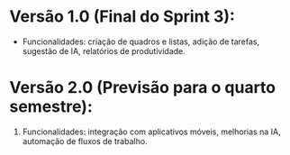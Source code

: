 # Versão 1.0 (Final do Sprint 3):


- Funcionalidades: criação de quadros e listas, adição de tarefas, sugestão de IA, relatórios de produtividade.
    

# Versão 2.0 (Previsão para o quarto semestre):

1. Funcionalidades: integração com aplicativos móveis, melhorias na IA, automação de fluxos de trabalho.